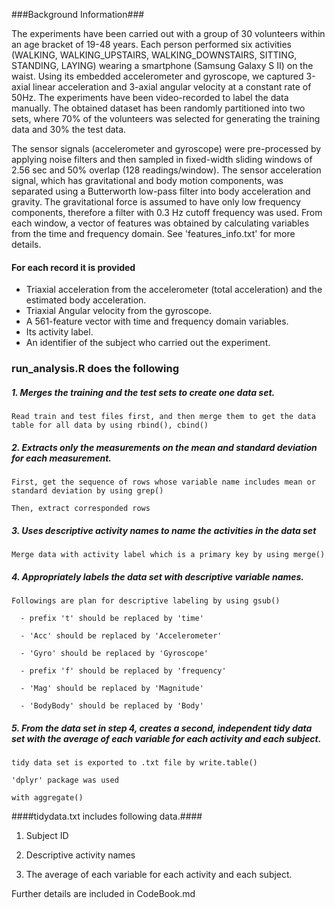 ###Background Information###

  The experiments have been carried out with a group of 30 volunteers within an age bracket of 19-48 years. Each person performed six activities (WALKING, WALKING_UPSTAIRS, WALKING_DOWNSTAIRS, SITTING, STANDING, LAYING) wearing a smartphone (Samsung Galaxy S II) on the waist. Using its embedded accelerometer and gyroscope, we captured 3-axial linear acceleration and 3-axial angular velocity at a constant rate of 50Hz. The experiments have been video-recorded to label the data manually. The obtained dataset has been randomly partitioned into two sets, where 70% of the volunteers was selected for generating the training data and 30% the test data. 

  The sensor signals (accelerometer and gyroscope) were pre-processed by applying noise filters and then sampled in fixed-width sliding windows of 2.56 sec and 50% overlap (128 readings/window). The sensor acceleration signal, which has gravitational and body motion components, was separated using a Butterworth low-pass filter into body acceleration and gravity. The gravitational force is assumed to have only low frequency components, therefore a filter with 0.3 Hz cutoff frequency was used. From each window, a vector of features was obtained by calculating variables from the time and frequency domain. See 'features_info.txt' for more details. 
  
#### For each record it is provided ####
  - Triaxial acceleration from the accelerometer (total acceleration) and the estimated body acceleration.
  - Triaxial Angular velocity from the gyroscope.
  - A 561-feature vector with time and frequency domain variables.
  - Its activity label.
  - An identifier of the subject who carried out the experiment.


### run_analysis.R does the following ###

  ##### 1. Merges the training and the test sets to create one data set. #####
  
    Read train and test files first, and then merge them to get the data table for all data by using rbind(), cbind()


  ##### 2. Extracts only the measurements on the mean and standard deviation for each measurement. #####
  
    First, get the sequence of rows whose variable name includes mean or standard deviation by using grep()

    Then, extract corresponded rows


  ##### 3. Uses descriptive activity names to name the activities in the data set
  
    Merge data with activity label which is a primary key by using merge()


  ##### 4. Appropriately labels the data set with descriptive variable names. ##### 
  
    Followings are plan for descriptive labeling by using gsub()

      - prefix 't' should be replaced by 'time'
      
      - 'Acc' should be replaced by 'Accelerometer'
      
      - 'Gyro' should be replaced by 'Gyroscope'
      
      - prefix 'f' should be replaced by 'frequency'
      
      - 'Mag' should be replaced by 'Magnitude'
      
      - 'BodyBody' should be replaced by 'Body'


  ##### 5. From the data set in step 4, creates a second, independent tidy data set with the average of each variable for each activity and each subject. #####
  
    tidy data set is exported to .txt file by write.table()

    'dplyr' package was used
    
    with aggregate()


####tidydata.txt includes following data.####

  1. Subject ID
  
  2. Descriptive activity names
  
  3. The average of each variable for each activity and each subject.
  


Further details are included in CodeBook.md

